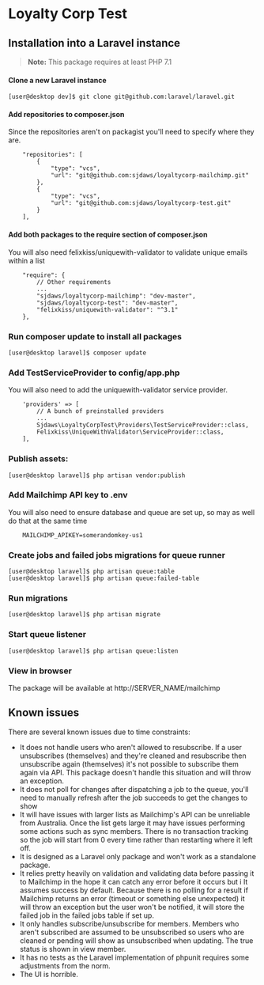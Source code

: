 # Loyalty Corp Test

## Installation into a Laravel instance

> **Note:** This package requires at least PHP 7.1 

#### Clone a new Laravel instance

```
[user@desktop dev]$ git clone git@github.com:laravel/laravel.git
```

#### Add repositories to composer.json

Since the repositories aren't on packagist you'll need to specify where they are.

```
    "repositories": [
        {
            "type": "vcs",
            "url": "git@github.com:sjdaws/loyaltycorp-mailchimp.git"
        },
        {
            "type": "vcs",
            "url": "git@github.com:sjdaws/loyaltycorp-test.git"
        }
    ],
```

#### Add both packages to the require section of composer.json
 
You will also need felixkiss/uniquewith-validator to validate unique emails within a list

```
    "require": {
        // Other requirements
        ...
        "sjdaws/loyaltycorp-mailchimp": "dev-master",
        "sjdaws/loyaltycorp-test": "dev-master",
        "felixkiss/uniquewith-validator": "^3.1"
    },
```

### Run composer update to install all packages

```
[user@desktop laravel]$ composer update
```

### Add TestServiceProvider to config/app.php

You will also need to add the uniquewith-validator service provider.

```
    'providers' => [
        // A bunch of preinstalled providers
        ...
        Sjdaws\LoyaltyCorpTest\Providers\TestServiceProvider::class, 
        Felixkiss\UniqueWithValidator\ServiceProvider::class,
    ],
```

### Publish assets:

```
[user@desktop laravel]$ php artisan vendor:publish
```

### Add Mailchimp API key to .env

You will also need to ensure database and queue are set up, so may as well do that at the same time

```
    MAILCHIMP_APIKEY=somerandomkey-us1
```
    
### Create jobs and failed jobs migrations for queue runner

```
[user@desktop laravel]$ php artisan queue:table
[user@desktop laravel]$ php artisan queue:failed-table
````

### Run migrations

```
[user@desktop laravel]$ php artisan migrate
```
    
### Start queue listener

```
[user@desktop laravel]$ php artisan queue:listen
```

    
### View in browser

The package will be available at http://SERVER_NAME/mailchimp

## Known issues

There are several known issues due to time constraints:
* It does not handle users who aren't allowed to resubscribe. If a user unsubscribes (themselves) and they're cleaned and resubscribe then unsubscribe again (themselves) it's not possible to subscribe them again via API. This package doesn't handle this situation and will throw an exception.
* It does not poll for changes after dispatching a job to the queue, you'll need to manually refresh after the job succeeds to get the changes to show
* It will have issues with larger lists as Mailchimp's API can be unreliable from Australia. Once the list gets large it may have issues performing some actions such as sync members. There is no transaction tracking so the job will start from 0 every time rather than restarting where it left off.
* It is designed as a Laravel only package and won't work as a standalone package.
* It relies pretty heavily on validation and validating data before passing it to Mailchimp in the hope it can catch any error before it occurs but i It assumes success by default. Because there is no polling for a result if Mailchimp returns an error (timeout or something else unexpected) it will throw an exception but the user won't be notified, it will store the failed job in the failed jobs table if set up.
* It only handles subscribe/unsubscribe for members. Members who aren't subscribed are assumed to be unsubscribed so users who are cleaned or pending will show as unsubscribed when updating. The true status is shown in view member.
* It has no tests as the Laravel implementation of phpunit requires some adjustments from the norm.
* The UI is horrible.
